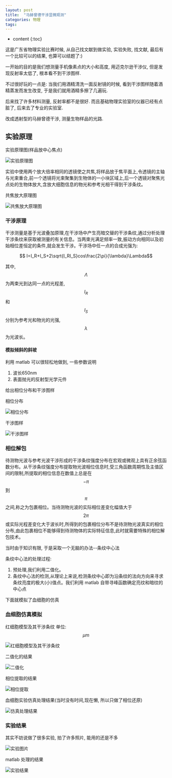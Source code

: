 ```yaml
---
layout: post
title:  "马赫曾德干涉显微观测"
categories: 物理
tags:
---
```


* content
{:toc}

这是广东省物理实验比赛时候, 从自己找文献到做实验, 实验失败, 找文献, 最后有一个比较可以的结果, 也算可以结题了:)

一开始的目的是我们想测量手机像素点的大小和高度, 用迈克尔逊干涉仪, 但是发现反射率太低了, 根本看不到干涉图样.

不过很好玩的一点是: 当我们用酒精清洗一面反射镜的时候, 看到干涉图样随着酒精蒸发而发生改变, 于是我们就用酒精多擦了几遍玩.

后来找了许多材料测量, 反射率都不是很好. 而且基础物理实验室的仪器已经有点脏了, 后来去了专业的实验室.

改成透射型的马赫曾德干涉, 测量生物样品的光路.

## 实验原理

实验原理图(样品放中心焦点)

![实验原理图]( ftp://107.170.192.85/ftp/store/干涉/实验原理图.png)

实验中使用两个放大倍率相同的透镜使之共焦,将样品放于焦平面上,令透镜的主轴与光束重合,前一个透镜将光束聚集到生物体的一小块区域上,后一个透镜对聚焦光点处的生物体放大,含放大细胞信息的物光和参考光相干得到干涉条纹。

共焦放大原理图

![共焦放大原理图](ftp://107.170.192.85/ftp/store/干涉/共焦放大原理图.png)

### 干涉原理
干涉测量是基于光波叠加原理,在干涉场中产生亮暗交替的干涉条纹,通过分析处理干涉条纹来获取被测量的有关信息。当两束光满足频率一致,振动方向相同以及初始相位差恒定的条件,就会发生干涉。干涉场中任一点的合成光强为:

$$ I=I_R+I_S+2\sqrt{I_RI_S}cos\frac{2\pi}{\lambda}\Lambda$$

其中, $$\Lambda$$为两束光到达同一点的光程差, $$I_R$$和$$I_S$$分别为参考光和物光的光强, $$\lambda$$为光波长。
#### 模拟倾斜的斜坡
利用 matlab 可以很轻松地做到, 一些参数说明
1. 波长650nm
2. 表面抛光的反射型光学元件

给出相位分布和干涉图样

相位分布

![相位分布](ftp://107.170.192.85/ftp/store/干涉/斜坡.png)

干涉图样

![干涉图样](ftp://107.170.192.85/ftp/store/干涉/斜坡gan.png)


### 相位解包
待测物光波与参考光波干涉形成的干涉条纹强度分布在宏观或微观上具有正余弦函数分布。从干涉条纹强度分布提取物光波相位信息时,受三角函数周期性及主值区间的限制,所提取的相位信息在数值上总是在$$-\pi$$到$$\pi$$之间,称之为包裹相位。当待测物光波的实际相位差变化幅值大于$$2\pi$$或实际光程差变化大于波长时,所得到的包裹相位分布不是待测物光波真实的相位分布,由此包裹相位不能够得到待测物体的实际特征信息,此时就需要特殊的相位解包技术。

当时由于知识有限, 于是采取一个无脑的办法--条纹中心法

条纹中心法的处理过程:

1. 预处理,我们利用二值化。
2. 条纹中心法的检测,从理论上来说,检测条纹中心即为沿条纹的法向方向来寻求条纹亮度的极大(小)值点。我们利用 matlab 自带寻峰函数确定亮纹和暗纹的中心点

下面就模拟了血细胞的仿真
### 血细胞仿真模拟
红细胞模型及其干涉条纹 单位:$$\mu m$$

![红细胞模型及其干涉条纹](ftp://107.170.192.85/ftp/store/干涉/红细胞模型及其干涉条纹.png)

二值化的结果

![二值化](ftp://107.170.192.85/ftp/store/干涉/二值化.png)

相位提取的结果

![相位提取](ftp://107.170.192.85/ftp/store/干涉/相位提取.png)

血细胞实验仿真处理结果(当时没有时间,现在懒, 所以只做了相位还原)

![仿真处理结果](ftp://107.170.192.85/ftp/store/干涉/仿真处理结果.png)

### 实验结果

其实不妨说做了很多实验, 拍了许多照片, 能用的还是不多

![实验图片](ftp://107.170.192.85/ftp/store/干涉/实验图片.png)

matlab 处理的结果

![实验结果](ftp://107.170.192.85/ftp/store/干涉/实验结果.png)

